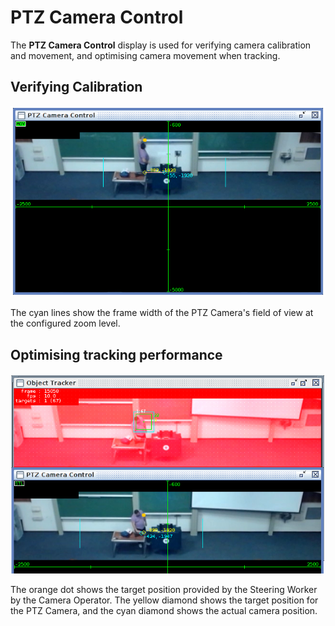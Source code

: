 # PTZ Camera Control

The **PTZ Camera Control** display is used for verifying camera calibration and movement, and optimising camera movement when tracking.

## Verifying Calibration
![PTZ Camera Control](../images/ls_ptz_control_full.png "PTZ Camera Control")

The cyan lines show the frame width of the PTZ Camera's field of view at the configured zoom level.

## Optimising tracking performance
![PTZ Camera Control and Object Tracker](../images/ls_tracker_ptz_still.png "PTZ Camera Control and Object Tracker")

The orange dot shows the target position provided by the Steering Worker by the Camera Operator. The yellow diamond shows the target position for the PTZ Camera, and the cyan diamond shows the actual camera position.

